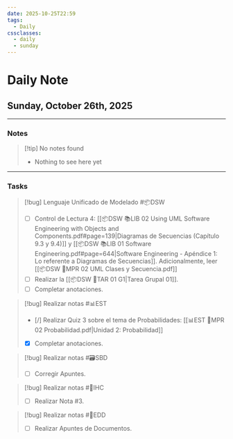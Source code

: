 ```yaml
---
date: 2025-10-25T22:59
tags:
  - Daily
cssclasses:
  - daily
  - sunday
---
```


# Daily Note
## Sunday, October 26th, 2025

***

### Notes

> [!tip] No notes found
> - Nothing to see here yet

***

### Tasks

> [!bug] Lenguaje Unificado de Modelado #📦DSW 
> - [ ] Control de Lectura 4: [[📦DSW 📚LIB 02 Using UML Software Engineering with Objects and Components.pdf#page=139|Diagramas de Secuencias (Capítulo 9.3 y 9.4)]] y [[📦DSW 📚LIB 01 Software Engineering.pdf#page=644|Software Engineering - Apéndice 1: Lo referente a Diagramas de Secuencias]]. Adicionalmente, leer [[📦DSW 🏫MPR 02 UML Clases y Secuencia.pdf]]
> - [ ] Realizar la [[📦DSW 📝TAR 01 G1|Tarea Grupal 01]].
> - [ ] Completar anotaciones.

> [!bug] Realizar notas #📊EST 
> - [/] Realizar Quiz 3 sobre el tema de Probabilidades: [[📊EST 🏫MPR 02 Probabilidad.pdf|Unidad 2: Probabilidad]]
> - [x] Completar anotaciones.

> [!bug] Realizar notas #🗃️SBD 
> - [ ] Corregir Apuntes.

> [!bug] Realizar notas #🎨IHC
> - [ ] Realizar Nota #3.

> [!bug] Realizar notas #💾EDD
> - [ ] Realizar Apuntes de Documentos.